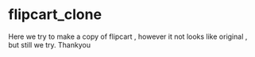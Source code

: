# flipcart_clone 
Here we try to make a copy of flipcart , however it not looks
like original , but still we try.
Thankyou
